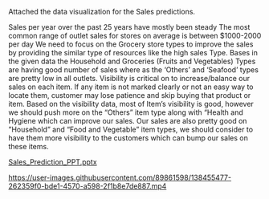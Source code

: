 Attached the data visualization for the Sales predictions.

Sales per year over the past 25 years have mostly been steady
The most common range of outlet sales for stores on average is between $1000-2000 per day
We need to focus on the Grocery store types to improve the sales by providing the similar type of resources like the high sales Type.
Bases in the given data the Household and Groceries (Fruits and Vegetables) Types are having good number of sales where as the ‘Others’ and ‘Seafood’ types are pretty low in all outlets.
Visibility is critical on to increase/balance our sales on each item.
If any item is not marked clearly or not an easy way to locate them, customer may lose patience and skip buying that product or item.
Based on the visibility data, most of Item’s visibility is good, however we should push more on the “Others” item type along with “Health and Hygiene which can improve our sales.
Our sales are also pretty good on ”Household” and “Food and Vegetable” item types, we should consider to have them more visibility to the customers which can bump our sales on these items.

[Sales_Prediction_PPT.pptx](https://github.com/rajasreekalli/sales_predicions/files/7318953/Sales_Prediction_PPT.pptx)


https://user-images.githubusercontent.com/89861598/138455477-262359f0-bde1-4570-a598-2f1b8e7de887.mp4



